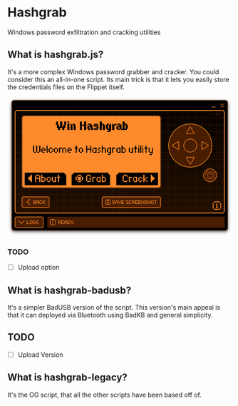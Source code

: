 # Hashgrab

Windows password exfiltration and cracking utilities

## What is hashgrab.js?

It's a more complex Windows password grabber and cracker. You could consider this an all-in-one script. Its main trick is that it lets you easily store the credentials files on the Flippet itself.

![Screenshot of hashgrab utility main menu](https://github.com/PolyCatDev/flipper-cafe/blob/main/.github/hashgrab-main-menu.png)

### TODO

- [ ] Upload option

## What is hashgrab-badusb?

It's a simpler BadUSB version of the script. This version's main appeal is that it can deployed via Bluetooth using BadKB and general simplicity.

## TODO

- [ ] Upload Version

## What is hashgrab-legacy?

It's the OG script, that all the other scripts have been based off of.
